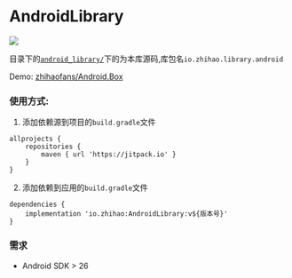 # AndroidLibrary

[![](https://jitpack.io/v/zhihaofans/AndroidLibrary.svg)](https://jitpack.io/#zhihaofans/AndroidLibrary)

目录下的[`android_library/`](https://github.com/zhihaofans/AndroidLibrary/tree/master/android_library/src/main/java/io/zhihao/library/android/)下的为本库源码,库包名`io.zhihao.library.android`

Demo: [zhihaofans/Android.Box](https://github.com/zhihaofans/Android.Box/)

### 使用方式:

1. 添加依赖源到项目的`build.gradle`文件
```
allprojects {
	repositories {
		maven { url 'https://jitpack.io' }
	}
}
```
2. 添加依赖到应用的`build.gradle`文件
```
dependencies {
	implementation 'io.zhihao:AndroidLibrary:v${版本号}'
}
```
### 需求

- Android SDK > 26
